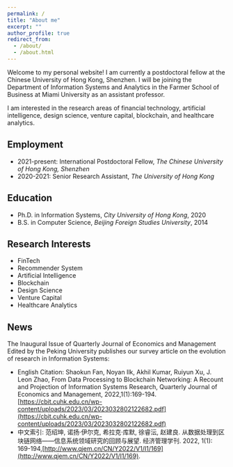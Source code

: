 ```yaml
---
permalink: /
title: "About me"
excerpt: ""
author_profile: true
redirect_from: 
  - /about/
  - /about.html
---
```

Welcome to my personal website! I am currently a postdoctoral fellow at the Chinese University of Hong Kong, Shenzhen. I will be joining the Department of Information Systems and Analytics in the Farmer School of Business at Miami University as an assistant professor. 

I am interested in the research areas of financial technology, artificial intelligence, design science, venture capital, blockchain, and healthcare analytics.

## Employment
* 2021-present: International Postdoctoral Fellow, *The Chinese University of Hong Kong, Shenzhen*
* 2020-2021: Senior Research Assistant, *The University of Hong Kong*

## Education
* Ph.D. in Information Systems, *City University of Hong Kong*, 2020
* B.S. in Computer Science, *Beijing Foreign Studies University*, 2014

## Research Interests
* FinTech
* Recommender System
* Artificial Intelligence
* Blockchain
* Design Science
* Venture Capital
* Healthcare Analytics

## News
The Inaugural Issue of Quarterly Journal of Economics and Management Edited by the Peking University publishes our survey article on the evolution of research in Information Systems:
* English Citation: Shaokun Fan, Noyan Ilk, Akhil Kumar, Ruiyun Xu, J. Leon Zhao, From Data Processing to Blockchain Networking: A Recount and Projection of Information Systems Research, Quarterly Journal of Economics and Management, 2022,1(1):169-194. [https://cbit.cuhk.edu.cn/wp-content/uploads/2023/03/2023032802122682.pdf](https://cbit.cuhk.edu.cn/wp-content/uploads/2023/03/2023032802122682.pdf)
* 中文索引: 范绍坤, 诺扬·伊尔克, 希拉克·库默, 徐睿沄, 赵建良. 从数据处理到区块链网络——信息系统领域研究的回顾与展望. 经济管理学刊. 2022, 1(1): 169-194,[http://www.qjem.cn/CN/Y2022/V1/I1/169](http://www.qjem.cn/CN/Y2022/V1/I1/169).
